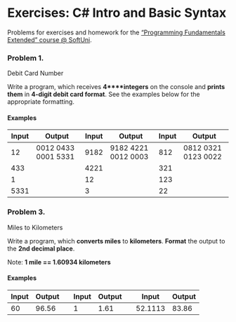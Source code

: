 # Exercises: C# Intro and Basic Syntax
Problems for exercises and homework for the
[“Programming
Fundamentals Extended” course @ SoftUni](https://softuni.bg/courses/programming-fundamentals).

### Problem 1.              
Debit Card Number

Write a program, which receives **4****integers** on the
console and **prints them** in **4-digit debit card format**. See the
examples below for the appropriate formatting.

#### Examples

 

| Input | Output              | Input | Output              | Input | Output              |
|-------|---------------------|-------|---------------------|-------|---------------------|
| 12    | 0012 0433 0001 5331 | 9182  | 9182 4221 0012 0003 | 812   | 0812 0321 0123 0022 |
| 433   |                     | 4221  |                     | 321   |                     |
| 1     |                     | 12    |                     | 123   |                     |
| 5331  |                     | 3     |                     | 22    |                     |


### Problem 3.
Miles to Kilometers

Write a program, which **converts miles** to **kilometers**. **Format** the output to the **2nd decimal place**.

Note: **1 mile == 1.60934 kilometers**

#### Examples
| Input | Output | | Input | Output | | Input | Output |
|-------|--------|-|-------|--------|-|-------|--------|
| 60    | 96.56  | |1  | 1.61   | | 52.1113   | 83.86   |